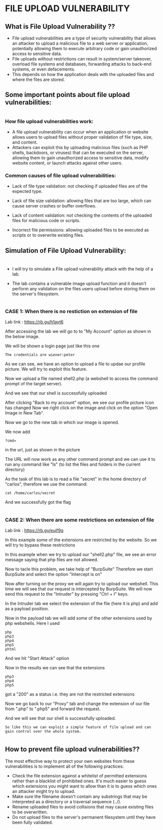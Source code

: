 FILE UPLOAD VULNERABILITY
=========================

## What is File Upload Vulnerability ??

- File upload vulnerabilities are a type of security vulnerability that allows an attacker to upload a malicious file to a web server or application, potentially  allowing them to execute arbitrary code or gain unauthorized access to sensitive data.
- File uploads without restrictions can result in system/server takeover, overload file systems and databases, forwarding attacks to back-end systems, or even defacements. 
- This depends on how the application deals with the uploaded files and where the files are stored.

## Some important points about file upload vulnerabilities:
#
### How file upload vulnerabilities work:

- A file upload vulnerability can occur when an application or website allows users to upload files without proper validation of file type, size, and content. 
- Attackers can exploit this by uploading malicious files (such as PHP shells, backdoors, or viruses) that can be executed on the server, allowing them to gain unauthorized access to sensitive data, modify website content, or launch attacks against other users.

### Common causes of file upload vulnerabilities:

- Lack of file type validation: not checking if uploaded files are of the expected type.

- Lack of file size validation: allowing files that are too large, which can cause server crashes or buffer overflows.

- Lack of content validation: not checking the contents of the uploaded files for malicious code or scripts.

- Incorrect file permissions: allowing uploaded files to be executed as scripts or to overwrite existing files.

## Simulation of File Upload Vulnerability: 
#

- I will try to simulate a File upload vulnerability attack with the help of a lab.

- The lab contains a vulnerable image upload function and it doesn't perform any validation on the files users upload before storing them on the server's filesystem. 

#
### CASE 1: When there is no restiction on extension of file
Lab link : https://rb.gy/h1ayt6

After accessing the lab we will go to to "My Account" option as shown in the below image.

We will be shown a login page just like this one

    The credentials are wiener:peter

As we can see, we have an option to upload a file to updae our profile picture.
We will try to exploit this feature.

Now we upload a file named shell2.php (a webshell to access the command prompt of the target server).

And we see that our shell is successfully uploaded

After clicking "Back to my account" option, we see our profile picture icon has changed
Now we right click on the image and click on the option "Open Image in New Tab".

Now we go to the new tab in which our image is opened.

We now add
        
    ?cmd=
in the url, just as shown in the picture

The URL will now work as any other command prompt and we can use it to run any command like "ls" (to list the files and folders in the current directory)

As the task of this lab is to read a file "secret" in the home directory of "carlos", therefore we use the command:

    cat /home/carlos/secret

And we successfully got the flag

#
### CASE 2: When there are some restrictions on extension of file
Lab link : https://rb.gy/eujf9q

In this example some of the extensions are restricted by the website.
So we will try to bypass these restrictions

In this example when we try to upload our "shell2.php" file, we see an error message saying that php files are not allowed.

Now to tacle this problem, we take help of "BurpSuite"
Therefore we start BurpSuite and select the option "Intercept is on"

Now after turning on the proxy we will again try to upload our webshell.
This time we will see that our request is intercepted by BurpSuite.
We will now send this request to the "Intruder" by pressing "Ctrl + I" keys.

In the Intruder tab we select the extension of the file (here it is php) and add as a payload position.

Now in the payload tab we will add some of the other extensions used by php webshells.
Here I used

    php
    php3
    php4
    php5
    phtml

And we hit "Start Attack" option

Now in the results we can see that the extensions

    php3
    php4
    php5

got a "200" as a status i.e. they are not the restricted extensions

Now we go back to our "Proxy" tab and change the extension of our file from ".php" to ".php5" and forward the request.

And we will see that our shell is successfully uploaded.


    So like this we can exploit a simple feature of file upload and can gain control over the whole system.
#
## How to prevent file upload vulnerabilities??

The most effective way to protect your own websites from these vulnerabilities is to implement all of the following practices: 

- Check the file extension against a whitelist of permitted extensions rather than a blacklist of prohibited ones. It's much easier to guess which extensions you might want to allow than it is to guess which ones an attacker might try to upload.
- Make sure the filename doesn't contain any substrings that may be interpreted as a directory or a traversal sequence (../).
- Rename uploaded files to avoid collisions that may cause existing files to be overwritten.
- Do not upload files to the server's permanent filesystem until they have been fully validated. 